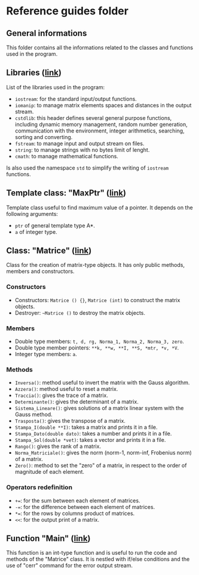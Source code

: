 # Reference guides folder

## General informations
This folder contains all the informations related to the classes and functions used in the program.

## Libraries ([link](https://github.com/JustWhit3/Matrix-Class/blob/master/Reference%20Guides/Libraries.c%2B%2B))
List of the libraries used in the program:
- `iostream`: for the standard input/output functions.
- `iomanip`: to manage matrix elements spaces and distances in the output stream.
- `cstdlib`: this header defines several general purpose functions, including dynamic memory management, random number generation, communication with the environment, integer arithmetics, searching, sorting and converting.
- `fstream`: to manage input and output stream on files.
- `string`: to manage strings with no bytes limit of lenght.
- `cmath`: to manage mathematical functions.

Is also used the namespace `std` to simplify the writing of `iostream` functions.

## Template class: "MaxPtr" ([link](https://github.com/JustWhit3/Matrix-Class/blob/master/Reference%20Guides/templateClass_MaxPtr.c%2B%2B))
Template class useful to find maximum value of a pointer. It depends on the following arguments:
- `ptr` of general template type A*.
- `a` of integer type.

## Class: "Matrice" ([link](https://github.com/JustWhit3/Matrix-Class/blob/master/Reference%20Guides/Class_Matrice.c%2B%2B))
Class for the creation of matrix-type objects. It has only public methods, members and constructors.

### Constructors
- Constructors:  `Matrice () {}`, `Matrice (int)` to construct the matrix objects.
- Destroyer: `~Matrice ()` to destroy the matrix objects.

### Members
- Double type members: `t, d, rg, Norma_1, Norma_2, Norma_3, zero`.
- Double type member pointers: `**k, **w, **I, **S, *mtr, *v, *V`.
- Integer type members: `a`.

### Methods
- `Inversa()`: method useful to invert the matrix with the Gauss algorithm.
- `Azzera()`: method useful to reset a matrix.
- `Traccia()`: gives the trace of a matrix.
- `Determinante()`: gives the determinant of a matrix.
- `Sistema_Lineare()`: gives solutions of a matrix linear system with the Gauss method.
- `Trasposta()`: gives the transpose of a matrix.
- `Stampa_I(double **I)`: takes a matrix and prints it in a file.
- `Stampa_Dato(double dato)`: takes a number and prints it in a file.
- `Stampa_Sol(double *vet)`: takes a vector and prints it in a file.
- `Rango()`: gives the rank of a matrix.
- `Norma_Matriciale()`: gives the norm (norm-1, norm-inf, Frobenius norm) of a matrix.
- `Zero()`: method to set the "zero" of a matrix, in respect to the order of magnitude of each element.

### Operators redefinition
- `+=`: for the sum between each element of matrices.
- `-=`: for the difference between each element of matrices.
- `*=`: for the rows by columns product of matrices.
- `<<`: for the output print of a matrix.

## Function "Main" ([link](https://github.com/JustWhit3/Matrix-Class/blob/master/Reference%20Guides/Function_Main.c%2B%2B))
This function is an int-type function and is useful to run the code and methods of the "Matrice" class. It is nestled with if/else conditions and the use of "cerr" command for the error output stream.

